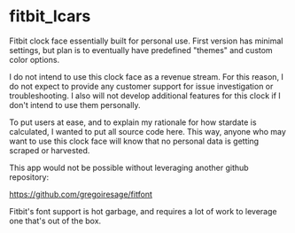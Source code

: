 # fitbit_lcars
Fitbit clock face essentially built for personal use. First version has minimal settings, but plan is to eventually have predefined "themes" and custom color options.

I do not intend to use this clock face as a revenue stream.  For this reason, I do not expect to provide any customer support for issue investigation or troubleshooting.  I also will not develop additional features for this clock if I don't intend to use them personally.

To put users at ease, and to explain my rationale for how stardate is calculated, I wanted to put all source code here.  This way, anyone who may want to use this clock face will know that no personal data is getting scraped or harvested.

This app would not be possible without leveraging another github repository:

https://github.com/gregoiresage/fitfont

Fitbit's font support is hot garbage, and requires a lot of work to leverage one that's out of the box.
